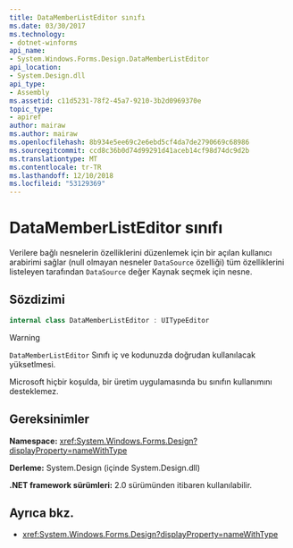 ```yaml
---
title: DataMemberListEditor sınıfı
ms.date: 03/30/2017
ms.technology:
- dotnet-winforms
api_name:
- System.Windows.Forms.Design.DataMemberListEditor
api_location:
- System.Design.dll
api_type:
- Assembly
ms.assetid: c11d5231-78f2-45a7-9210-3b2d0969370e
topic_type:
- apiref
author: mairaw
ms.author: mairaw
ms.openlocfilehash: 8b934e5ee69c2e6ebd5cf4da7de2790669c68986
ms.sourcegitcommit: ccd8c36b0d74d99291d41aceb14cf98d74dc9d2b
ms.translationtype: MT
ms.contentlocale: tr-TR
ms.lasthandoff: 12/10/2018
ms.locfileid: "53129369"
---
```

# <a name="datamemberlisteditor-class"></a>DataMemberListEditor sınıfı

Verilere bağlı nesnelerin özelliklerini düzenlemek için bir açılan kullanıcı arabirimi sağlar (null olmayan nesneler `DataSource` özelliği) tüm özelliklerini listeleyen tarafından `DataSource` değer Kaynak seçmek için nesne.  
  
## <a name="syntax"></a>Sözdizimi
  
```csharp  
internal class DataMemberListEditor : UITypeEditor
```

> [!WARNING]
> `DataMemberListEditor` Sınıfı iç ve kodunuzda doğrudan kullanılacak yüksetlmesi.
> 
> Microsoft hiçbir koşulda, bir üretim uygulamasında bu sınıfın kullanımını desteklemez.
  
## <a name="requirements"></a>Gereksinimler

**Namespace:** <xref:System.Windows.Forms.Design?displayProperty=nameWithType>  
  
**Derleme:** System.Design (içinde System.Design.dll)  
  
**.NET framework sürümleri:** 2.0 sürümünden itibaren kullanılabilir.  
  
## <a name="see-also"></a>Ayrıca bkz.

- <xref:System.Windows.Forms.Design?displayProperty=nameWithType>
